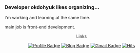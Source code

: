 ### Developer okdohyuk likes organizing...

I'm working and learning at the same time.

main job is front-end development.

<div align=center>
Links

[![Profile Badge](https://img.shields.io/badge/-Profile-4E61FF?style=flat-square&logo=About.me&logoColor=white&link=https://www.rocketpunch.com/@okdohyuk)](https://www.rocketpunch.com/@okdohyuk)
[![Blog Badge](https://img.shields.io/badge/-Blog-C16DFA?style=flat-square&logo=blogger&logoColor=white&link=https://okdohyuk.tistory.com/)](https://okdohyuk.tistory.com/)
[![Gmail Badge](https://img.shields.io/badge/-Gmail-d14836?style=flat-square&logo=Gmail&logoColor=white&link=mailto:okdohyuk@gmail.com)](mailto:okdohyuk@gmail.com)
[![Hits](https://hits.seeyoufarm.com/api/count/incr/badge.svg?url=https%3A%2F%2Fgithub.com%2Fokdohyuk&count_bg=%2379C83D&title_bg=%23555555&icon=github.svg&icon_color=%23FFFFFF&title=Hits&edge_flat=false)](https://github.com/okdohyuk)

</div>
